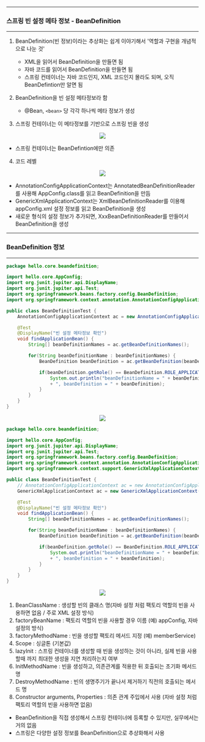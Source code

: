 -----
### 스프링 빈 설정 메타 정보 - BeanDefinition
-----
1. BeanDefinition(빈 정보)이라는 추상화는 쉽게 이야기해서 '역할과 구현을 개념적으로 나눈 것'
   - XML을 읽어서 BeanDefinition을 만들면 됨
   - 자바 코드를 읽어서 BeanDefinition을 만들면 됨
   - 스프링 컨테이너는 자바 코드인지, XML 코드인지 몰라도 되며, 오직 BeanDefintion만 알면 됨

2. BeanDefinition을 빈 설정 메타정보라 함
   - @Bean, ```<bean>``` 당 각각 하나씩 메타 정보가 생성

3. 스프링 컨테이너는 이 메타정보를 기반으로 스프링 빈을 생성
<div align="center">
<img src="https://github.com/sooyounghan/Java/assets/34672301/669bbd77-d9bb-487f-8e4c-3b14f2cd4a8a">
</div>

  - 스프링 컨테이너는 BeanDefintion에만 의존

4. 코드 레벨
<div align="center">
<img src="https://github.com/sooyounghan/Java/assets/34672301/bb68e761-fbd9-40ae-bd33-8e86c92867f9">
</div>

  - AnnotationConfigApplicationContext는 AnnotatedBeanDefinitionReader를 사용해 AppConfig.class를 읽고 BeanDefinition을 만듬
  - GenericXmlApplicationContext는 XmlBeanDefinitionReader를 이용해 appConfig.xml 설정 정보를 읽고 BeanDefinition을 생성
  - 새로운 형식의 설정 정보가 추가되면, XxxBeanDefinitionReader를 만들어서 BeanDefinition을 생성

-----
### BeanDefinition 정보
-----
```java
package hello.core.beandefinition;

import hello.core.AppConfig;
import org.junit.jupiter.api.DisplayName;
import org.junit.jupiter.api.Test;
import org.springframework.beans.factory.config.BeanDefinition;
import org.springframework.context.annotation.AnnotationConfigApplicationContext;

public class BeanDefinitionTest {
    AnnotationConfigApplicationContext ac = new AnnotationConfigApplicationContext(AppConfig.class);

    @Test
    @DisplayName("빈 설정 메타정보 확인")
    void findApplicationBean() {
        String[] beanDefinitionNames = ac.getBeanDefinitionNames();

        for(String beanDefinitionName : beanDefinitionNames) {
            BeanDefinition beanDefinition = ac.getBeanDefinition(beanDefinitionName);

            if(beanDefinition.getRole() == BeanDefinition.ROLE_APPLICATION) {
                System.out.println("beanDefinitionName = " + beanDefinitionName
                + ", beanDefinition = " + beanDefinition);
            }
        }
    }
}
```
<div align="center">
<img src="https://github.com/sooyounghan/Java/assets/34672301/7d5a1596-4ea9-4856-9ca6-2d470fb76f35">
</div>

```java
package hello.core.beandefinition;

import hello.core.AppConfig;
import org.junit.jupiter.api.DisplayName;
import org.junit.jupiter.api.Test;
import org.springframework.beans.factory.config.BeanDefinition;
import org.springframework.context.annotation.AnnotationConfigApplicationContext;
import org.springframework.context.support.GenericXmlApplicationContext;

public class BeanDefinitionTest {
    // AnnotationConfigApplicationContext ac = new AnnotationConfigApplicationContext(AppConfig.class);
    GenericXmlApplicationContext ac = new GenericXmlApplicationContext("appConfig.xml");

    @Test
    @DisplayName("빈 설정 메타정보 확인")
    void findApplicationBean() {
        String[] beanDefinitionNames = ac.getBeanDefinitionNames();

        for(String beanDefinitionName : beanDefinitionNames) {
            BeanDefinition beanDefinition = ac.getBeanDefinition(beanDefinitionName);

            if(beanDefinition.getRole() == BeanDefinition.ROLE_APPLICATION) {
                System.out.println("beanDefinitionName = " + beanDefinitionName
                + ", beanDefinition = " + beanDefinition);
            }
        }
    }
}
```
<div align="center">
<img src="https://github.com/sooyounghan/Java/assets/34672301/80a0c038-b8e5-4f4d-bb0f-f7657be4e14b">
</div>

1. BeanClassName : 생성할 빈의 클래스 명(자바 설정 처럼 팩토리 역할의 빈을 사용하면 없음 / 주로 XML 설정 방식)
2. factoryBeanName : 팩토리 역할의 빈을 사용할 경우 이름 (예) appConfig, 자바 설정의 방식)
3. factoryMethodName : 빈을 생성할 팩토리 메서드 지정 (예) memberService)
4. Scope : 싱글톤 (기본값)
5. lazyInit : 스프링 컨테이너를 생성할 때 빈을 생성하는 것이 아니라, 실제 빈을 사용할때 까지 최대한 생성을 지연 처리하는지 여부
6. InitMethodName : 빈을 생성하고, 의존관계를 적용한 뒤 호출되는 초기화 메서드 명
7. DestroyMethodName : 빈의 생명주기가 끝나서 제거하기 직전의 호출되는 메서드 명
8. Constructor arguments, Properties : 의존 관계 주입에서 사용 (자바 설정 처럼 팩토리 역할의 빈을 사용하면 없음)

* BeanDefinition을 직접 생성해서 스프링 컨테이너에 등록할 수 있지만, 실무에서는 거의 없음
* 스프링은 다양한 설정 정보를 BeanDefinition으로 추상화해서 사용
